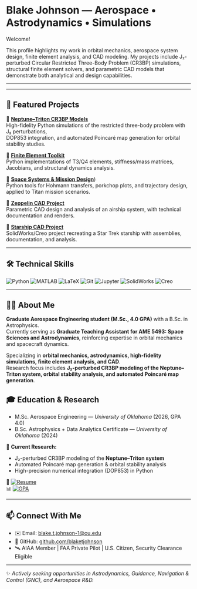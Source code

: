 # Blake Johnson — Aerospace • Astrodynamics • Simulations


Welcome!

This profile highlights my work in orbital mechanics, aerospace system design, finite element analysis, and CAD modeling.
My projects include J₂-perturbed Circular Restricted Three-Body Problem (CR3BP) simulations, structural finite element solvers, and parametric CAD models that demonstrate both analytical and design capabilities.

---


---

## 🚀 Featured Projects

🔹 [**Neptune–Triton CR3BP Models**](https://github.com/blaketjohnson/r3bp_neptune_triton)  
High-fidelity Python simulations of the restricted three-body problem with J₂ perturbations,  
DOP853 integration, and automated Poincaré map generation for orbital stability studies.  

🔹 [**Finite Element Toolkit**](https://github.com/blaketjohnson/finite_elements_portfolio)  
Python implementations of T3/Q4 elements, stiffness/mass matrices, Jacobians, and structural dynamics analysis.  

🔹 [**Space Systems & Mission Design**](https://github.com/blaketjohnson/earth_saturn_transfer))  
Python tools for Hohmann transfers, porkchop plots, and trajectory design, applied to Titan mission scenarios.  

🔹 [**Zeppelin CAD Project**](https://github.com/blaketjohnson/zeppelin_cad_project)  
Parametric CAD design and analysis of an airship system, with technical documentation and renders.  

🔹 [**Starship CAD Project**](https://github.com/blaketjohnson/starship_cad_project)  
SolidWorks/Creo project recreating a Star Trek starship with assemblies, documentation, and analysis.  

---

## 🛠 Technical Skills

![Python](https://img.shields.io/badge/Python-3776AB?style=for-the-badge&logo=python&logoColor=white)
![MATLAB](https://img.shields.io/badge/MATLAB-0076A8?style=for-the-badge&logo=mathworks&logoColor=white)
![LaTeX](https://img.shields.io/badge/LaTeX-008080?style=for-the-badge&logo=latex&logoColor=white)
![Git](https://img.shields.io/badge/Git-F05032?style=for-the-badge&logo=git&logoColor=white)
![Jupyter](https://img.shields.io/badge/Jupyter-F37626?style=for-the-badge&logo=jupyter&logoColor=white)
![SolidWorks](https://img.shields.io/badge/SolidWorks-E02127?style=for-the-badge&logo=dassaultsystemes&logoColor=white)
![Creo](https://img.shields.io/badge/Creo-00A651?style=for-the-badge&logo=ptc&logoColor=white)

---

## 👨‍🚀 About Me

**Graduate Aerospace Engineering student (M.Sc., 4.0 GPA)** with a B.Sc. in Astrophysics.  
Currently serving as **Graduate Teaching Assistant for AME 5493: Space Sciences and Astrodynamics**, reinforcing expertise in orbital mechanics and spacecraft dynamics.  

Specializing in **orbital mechanics, astrodynamics, high-fidelity simulations, finite element analysis, and CAD**.  
Research focus includes **J₂-perturbed CR3BP modeling of the Neptune–Triton system, orbital stability analysis, and automated Poincaré map generation**.  


## 🎓 Education & Research

- M.Sc. Aerospace Engineering — *University of Oklahoma* (2026, GPA 4.0)  
- B.Sc. Astrophysics + Data Analytics Certificate — *University of Oklahoma* (2024)  

🔭 **Current Research:**  
- J₂-perturbed CR3BP modeling of the **Neptune–Triton system**  
- Automated Poincaré map generation & orbital stability analysis  
- High-precision numerical integration (DOP853) in Python

📘 [![Resume](https://img.shields.io/badge/Resume-PDF-red)](docs/resume_08102025.pdf)  
📊 [![GPA](https://img.shields.io/badge/GPA-4.0-darkgreen)](docs/2024_2025-unofficial_transcript.pdf)  

---

## 📫 Connect With Me

- ✉️ Email: [blake.t.johnson-1@ou.edu](mailto:blake.t.johnson-1@ou.edu)  
- 🔗 GitHub: [github.com/blaketjohnson](https://github.com/blaketjohnson)  
- 🛰 AIAA Member | FAA Private Pilot | U.S. Citizen, Security Clearance Eligible  

---

✨ *Actively seeking opportunities in Astrodynamics, Guidance, Navigation & Control (GNC), and Aerospace R&D.*  




